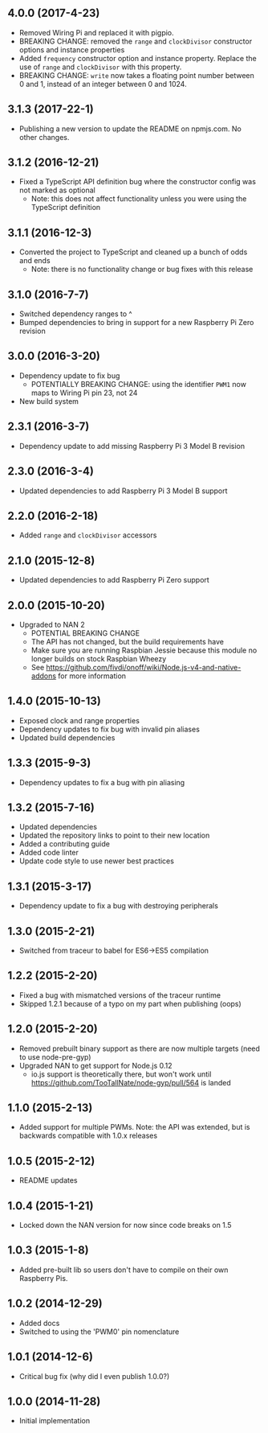 ## 4.0.0 (2017-4-23)

- Removed Wiring Pi and replaced it with pigpio.
- BREAKING CHANGE: removed the `range` and `clockDivisor` constructor options and instance properties
- Added `frequency` constructor option and instance property. Replace the use of `range` and `clockDivisor` with this property.
- BREAKING CHANGE: `write` now takes a floating point number between 0 and 1, instead of an integer between 0 and 1024.

## 3.1.3 (2017-22-1)

- Publishing a new version to update the README on npmjs.com. No other changes.

## 3.1.2 (2016-12-21)

- Fixed a TypeScript API definition bug where the constructor config was not marked as optional
  - Note: this does not affect functionality unless you were using the TypeScript definition

## 3.1.1 (2016-12-3)

- Converted the project to TypeScript and cleaned up a bunch of odds and ends
  - Note: there is no functionality change or bug fixes with this release

## 3.1.0 (2016-7-7)

- Switched dependency ranges to ^
- Bumped dependencies to bring in support for a new Raspberry Pi Zero revision

## 3.0.0 (2016-3-20)

- Dependency update to fix bug
  - POTENTIALLY BREAKING CHANGE: using the identifier `PWM1` now maps to Wiring Pi pin 23, not 24
- New build system

## 2.3.1 (2016-3-7)

- Dependency update to add missing Raspberry Pi 3 Model B revision

## 2.3.0 (2016-3-4)

- Updated dependencies to add Raspberry Pi 3 Model B support

## 2.2.0 (2016-2-18)

- Added `range` and `clockDivisor` accessors

## 2.1.0 (2015-12-8)

- Updated dependencies to add Raspberry Pi Zero support

## 2.0.0 (2015-10-20)

- Upgraded to NAN 2
  - POTENTIAL BREAKING CHANGE
  - The API has not changed, but the build requirements have
  - Make sure you are running Raspbian Jessie because this module no longer builds on stock Raspbian Wheezy
  - See https://github.com/fivdi/onoff/wiki/Node.js-v4-and-native-addons for more information

## 1.4.0 (2015-10-13)

- Exposed clock and range properties
- Dependency updates to fix bug with invalid pin aliases
- Updated build dependencies

## 1.3.3 (2015-9-3)

- Dependency updates to fix a bug with pin aliasing

## 1.3.2 (2015-7-16)

- Updated dependencies
- Updated the repository links to point to their new location
- Added a contributing guide
- Added code linter
- Update code style to use newer best practices

## 1.3.1 (2015-3-17)

- Dependency update to fix a bug with destroying peripherals

## 1.3.0 (2015-2-21)

- Switched from traceur to babel for ES6->ES5 compilation

## 1.2.2 (2015-2-20)

- Fixed a bug with mismatched versions of the traceur runtime
- Skipped 1.2.1 because of a typo on my part when publishing (oops)

## 1.2.0 (2015-2-20)

- Removed prebuilt binary support as there are now multiple targets (need to use node-pre-gyp)
- Upgraded NAN to get support for Node.js 0.12
  - io.js support is theoretically there, but won't work until https://github.com/TooTallNate/node-gyp/pull/564 is landed

## 1.1.0 (2015-2-13)

- Added support for multiple PWMs. Note: the API was extended, but is backwards compatible with 1.0.x releases

## 1.0.5 (2015-2-12)

- README updates

## 1.0.4 (2015-1-21)

- Locked down the NAN version for now since code breaks on 1.5

## 1.0.3 (2015-1-8)

- Added pre-built lib so users don't have to compile on their own Raspberry Pis.

## 1.0.2 (2014-12-29)

- Added docs
- Switched to using the 'PWM0' pin nomenclature

## 1.0.1 (2014-12-6)

- Critical bug fix (why did I even publish 1.0.0?)

## 1.0.0 (2014-11-28)

- Initial implementation
